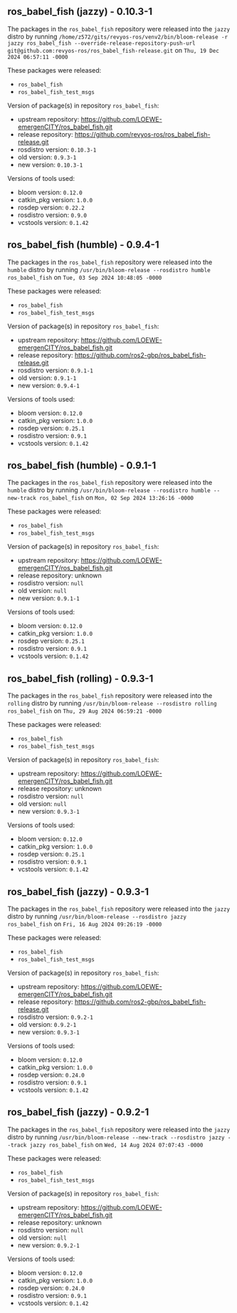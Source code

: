 ## ros_babel_fish (jazzy) - 0.10.3-1

The packages in the `ros_babel_fish` repository were released into the `jazzy` distro by running `/home/z572/gits/revyos-ros/venv2/bin/bloom-release -r jazzy ros_babel_fish --override-release-repository-push-url git@github.com:revyos-ros/ros_babel_fish-release.git` on `Thu, 19 Dec 2024 06:57:11 -0000`

These packages were released:
- `ros_babel_fish`
- `ros_babel_fish_test_msgs`

Version of package(s) in repository `ros_babel_fish`:

- upstream repository: https://github.com/LOEWE-emergenCITY/ros_babel_fish.git
- release repository: https://github.com/revyos-ros/ros_babel_fish-release.git
- rosdistro version: `0.10.3-1`
- old version: `0.9.3-1`
- new version: `0.10.3-1`

Versions of tools used:

- bloom version: `0.12.0`
- catkin_pkg version: `1.0.0`
- rosdep version: `0.22.2`
- rosdistro version: `0.9.0`
- vcstools version: `0.1.42`


## ros_babel_fish (humble) - 0.9.4-1

The packages in the `ros_babel_fish` repository were released into the `humble` distro by running `/usr/bin/bloom-release --rosdistro humble ros_babel_fish` on `Tue, 03 Sep 2024 10:48:05 -0000`

These packages were released:
- `ros_babel_fish`
- `ros_babel_fish_test_msgs`

Version of package(s) in repository `ros_babel_fish`:

- upstream repository: https://github.com/LOEWE-emergenCITY/ros_babel_fish.git
- release repository: https://github.com/ros2-gbp/ros_babel_fish-release.git
- rosdistro version: `0.9.1-1`
- old version: `0.9.1-1`
- new version: `0.9.4-1`

Versions of tools used:

- bloom version: `0.12.0`
- catkin_pkg version: `1.0.0`
- rosdep version: `0.25.1`
- rosdistro version: `0.9.1`
- vcstools version: `0.1.42`


## ros_babel_fish (humble) - 0.9.1-1

The packages in the `ros_babel_fish` repository were released into the `humble` distro by running `/usr/bin/bloom-release --rosdistro humble --new-track ros_babel_fish` on `Mon, 02 Sep 2024 13:26:16 -0000`

These packages were released:
- `ros_babel_fish`
- `ros_babel_fish_test_msgs`

Version of package(s) in repository `ros_babel_fish`:

- upstream repository: https://github.com/LOEWE-emergenCITY/ros_babel_fish.git
- release repository: unknown
- rosdistro version: `null`
- old version: `null`
- new version: `0.9.1-1`

Versions of tools used:

- bloom version: `0.12.0`
- catkin_pkg version: `1.0.0`
- rosdep version: `0.25.1`
- rosdistro version: `0.9.1`
- vcstools version: `0.1.42`


## ros_babel_fish (rolling) - 0.9.3-1

The packages in the `ros_babel_fish` repository were released into the `rolling` distro by running `/usr/bin/bloom-release --rosdistro rolling ros_babel_fish` on `Thu, 29 Aug 2024 06:59:21 -0000`

These packages were released:
- `ros_babel_fish`
- `ros_babel_fish_test_msgs`

Version of package(s) in repository `ros_babel_fish`:

- upstream repository: https://github.com/LOEWE-emergenCITY/ros_babel_fish.git
- release repository: unknown
- rosdistro version: `null`
- old version: `null`
- new version: `0.9.3-1`

Versions of tools used:

- bloom version: `0.12.0`
- catkin_pkg version: `1.0.0`
- rosdep version: `0.25.1`
- rosdistro version: `0.9.1`
- vcstools version: `0.1.42`


## ros_babel_fish (jazzy) - 0.9.3-1

The packages in the `ros_babel_fish` repository were released into the `jazzy` distro by running `/usr/bin/bloom-release --rosdistro jazzy ros_babel_fish` on `Fri, 16 Aug 2024 09:26:19 -0000`

These packages were released:
- `ros_babel_fish`
- `ros_babel_fish_test_msgs`

Version of package(s) in repository `ros_babel_fish`:

- upstream repository: https://github.com/LOEWE-emergenCITY/ros_babel_fish.git
- release repository: https://github.com/ros2-gbp/ros_babel_fish-release.git
- rosdistro version: `0.9.2-1`
- old version: `0.9.2-1`
- new version: `0.9.3-1`

Versions of tools used:

- bloom version: `0.12.0`
- catkin_pkg version: `1.0.0`
- rosdep version: `0.24.0`
- rosdistro version: `0.9.1`
- vcstools version: `0.1.42`


## ros_babel_fish (jazzy) - 0.9.2-1

The packages in the `ros_babel_fish` repository were released into the `jazzy` distro by running `/usr/bin/bloom-release --new-track --rosdistro jazzy --track jazzy ros_babel_fish` on `Wed, 14 Aug 2024 07:07:43 -0000`

These packages were released:
- `ros_babel_fish`
- `ros_babel_fish_test_msgs`

Version of package(s) in repository `ros_babel_fish`:

- upstream repository: https://github.com/LOEWE-emergenCITY/ros_babel_fish.git
- release repository: unknown
- rosdistro version: `null`
- old version: `null`
- new version: `0.9.2-1`

Versions of tools used:

- bloom version: `0.12.0`
- catkin_pkg version: `1.0.0`
- rosdep version: `0.24.0`
- rosdistro version: `0.9.1`
- vcstools version: `0.1.42`


